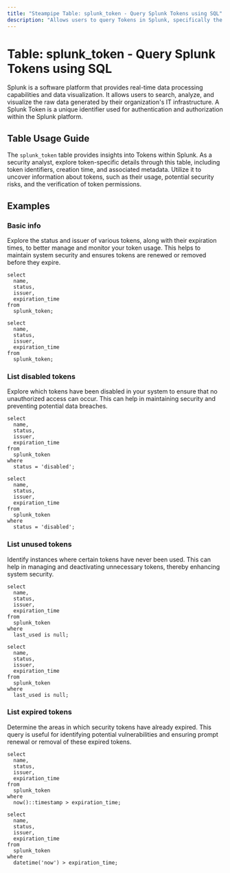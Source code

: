 ```yaml
---
title: "Steampipe Table: splunk_token - Query Splunk Tokens using SQL"
description: "Allows users to query Tokens in Splunk, specifically the unique identifiers, providing insights into token usage and potential security risks."
---
```


# Table: splunk_token - Query Splunk Tokens using SQL

Splunk is a software platform that provides real-time data processing capabilities and data visualization. It allows users to search, analyze, and visualize the raw data generated by their organization's IT infrastructure. A Splunk Token is a unique identifier used for authentication and authorization within the Splunk platform.

## Table Usage Guide

The `splunk_token` table provides insights into Tokens within Splunk. As a security analyst, explore token-specific details through this table, including token identifiers, creation time, and associated metadata. Utilize it to uncover information about tokens, such as their usage, potential security risks, and the verification of token permissions.

## Examples

### Basic info
Explore the status and issuer of various tokens, along with their expiration times, to better manage and monitor your token usage. This helps to maintain system security and ensures tokens are renewed or removed before they expire.

```sql+postgres
select
  name,
  status,
  issuer,
  expiration_time
from
  splunk_token;
```

```sql+sqlite
select
  name,
  status,
  issuer,
  expiration_time
from
  splunk_token;
```

### List disabled tokens
Explore which tokens have been disabled in your system to ensure that no unauthorized access can occur. This can help in maintaining security and preventing potential data breaches.

```sql+postgres
select
  name,
  status,
  issuer,
  expiration_time
from
  splunk_token
where
  status = 'disabled';
```

```sql+sqlite
select
  name,
  status,
  issuer,
  expiration_time
from
  splunk_token
where
  status = 'disabled';
```

### List unused tokens
Identify instances where certain tokens have never been used. This can help in managing and deactivating unnecessary tokens, thereby enhancing system security.

```sql+postgres
select
  name,
  status,
  issuer,
  expiration_time
from
  splunk_token
where
  last_used is null;
```

```sql+sqlite
select
  name,
  status,
  issuer,
  expiration_time
from
  splunk_token
where
  last_used is null;
```

### List expired tokens
Determine the areas in which security tokens have already expired. This query is useful for identifying potential vulnerabilities and ensuring prompt renewal or removal of these expired tokens.

```sql+postgres
select
  name,
  status,
  issuer,
  expiration_time
from
  splunk_token
where
  now()::timestamp > expiration_time;
```

```sql+sqlite
select
  name,
  status,
  issuer,
  expiration_time
from
  splunk_token
where
  datetime('now') > expiration_time;
```
